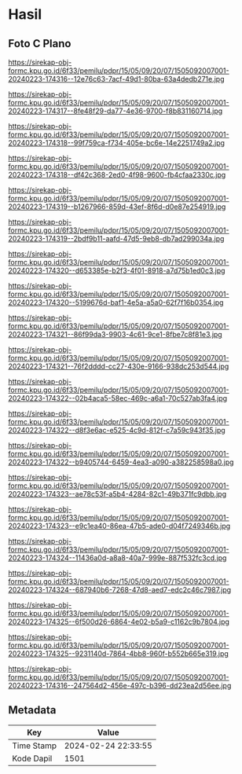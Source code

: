 # Hasil

## Foto C Plano

https://sirekap-obj-formc.kpu.go.id/6f33/pemilu/pdpr/15/05/09/20/07/1505092007001-20240223-174316--12e76c63-7acf-49d1-80ba-63a4dedb271e.jpg

https://sirekap-obj-formc.kpu.go.id/6f33/pemilu/pdpr/15/05/09/20/07/1505092007001-20240223-174317--8fe48f29-da77-4e36-9700-f8b831160714.jpg

https://sirekap-obj-formc.kpu.go.id/6f33/pemilu/pdpr/15/05/09/20/07/1505092007001-20240223-174318--99f759ca-f734-405e-bc6e-14e2251749a2.jpg

https://sirekap-obj-formc.kpu.go.id/6f33/pemilu/pdpr/15/05/09/20/07/1505092007001-20240223-174318--df42c368-2ed0-4f98-9600-fb4cfaa2330c.jpg

https://sirekap-obj-formc.kpu.go.id/6f33/pemilu/pdpr/15/05/09/20/07/1505092007001-20240223-174319--b1267966-859d-43ef-8f6d-d0e87e254919.jpg

https://sirekap-obj-formc.kpu.go.id/6f33/pemilu/pdpr/15/05/09/20/07/1505092007001-20240223-174319--2bdf9b11-aafd-47d5-9eb8-db7ad299034a.jpg

https://sirekap-obj-formc.kpu.go.id/6f33/pemilu/pdpr/15/05/09/20/07/1505092007001-20240223-174320--d653385e-b2f3-4f01-8918-a7d75b1ed0c3.jpg

https://sirekap-obj-formc.kpu.go.id/6f33/pemilu/pdpr/15/05/09/20/07/1505092007001-20240223-174320--5199676d-baf1-4e5a-a5a0-62f7f16b0354.jpg

https://sirekap-obj-formc.kpu.go.id/6f33/pemilu/pdpr/15/05/09/20/07/1505092007001-20240223-174321--86f99da3-9903-4c61-9ce1-8fbe7c8f81e3.jpg

https://sirekap-obj-formc.kpu.go.id/6f33/pemilu/pdpr/15/05/09/20/07/1505092007001-20240223-174321--76f2dddd-cc27-430e-9166-938dc253d544.jpg

https://sirekap-obj-formc.kpu.go.id/6f33/pemilu/pdpr/15/05/09/20/07/1505092007001-20240223-174322--02b4aca5-58ec-469c-a6a1-70c527ab3fa4.jpg

https://sirekap-obj-formc.kpu.go.id/6f33/pemilu/pdpr/15/05/09/20/07/1505092007001-20240223-174322--d8f3e6ac-e525-4c9d-812f-c7a59c943f35.jpg

https://sirekap-obj-formc.kpu.go.id/6f33/pemilu/pdpr/15/05/09/20/07/1505092007001-20240223-174322--b9405744-6459-4ea3-a090-a382258598a0.jpg

https://sirekap-obj-formc.kpu.go.id/6f33/pemilu/pdpr/15/05/09/20/07/1505092007001-20240223-174323--ae78c53f-a5b4-4284-82c1-49b371fc9dbb.jpg

https://sirekap-obj-formc.kpu.go.id/6f33/pemilu/pdpr/15/05/09/20/07/1505092007001-20240223-174323--e9c1ea40-86ea-47b5-ade0-d04f7249346b.jpg

https://sirekap-obj-formc.kpu.go.id/6f33/pemilu/pdpr/15/05/09/20/07/1505092007001-20240223-174324--11436a0d-a8a8-40a7-999e-887f532fc3cd.jpg

https://sirekap-obj-formc.kpu.go.id/6f33/pemilu/pdpr/15/05/09/20/07/1505092007001-20240223-174324--687940b6-7268-47d8-aed7-edc2c46c7987.jpg

https://sirekap-obj-formc.kpu.go.id/6f33/pemilu/pdpr/15/05/09/20/07/1505092007001-20240223-174325--6f500d26-6864-4e02-b5a9-c1162c9b7804.jpg

https://sirekap-obj-formc.kpu.go.id/6f33/pemilu/pdpr/15/05/09/20/07/1505092007001-20240223-174325--9231140d-7864-4bb8-960f-b552b665e319.jpg

https://sirekap-obj-formc.kpu.go.id/6f33/pemilu/pdpr/15/05/09/20/07/1505092007001-20240223-174316--247564d2-456e-497c-b396-dd23ea2d56ee.jpg


## Metadata

| Key        | Value               |
| ---------- | ------------------- |
| Time Stamp | 2024-02-24 22:33:55 |
| Kode Dapil | 1501                |



